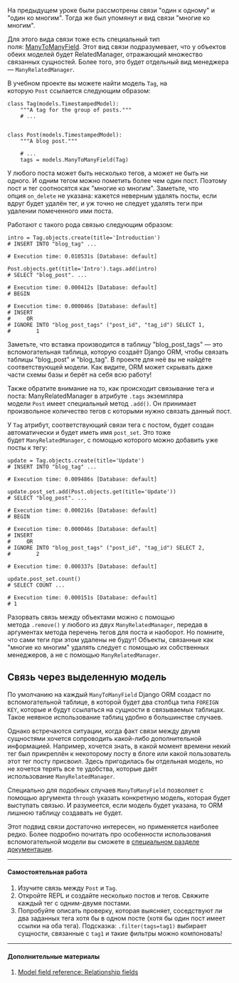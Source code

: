 На предыдущем уроке были рассмотрены связи "один к одному" и "один ко многим". Тогда же был упомянут и вид связи "многие ко многим".

Для этого вида связи тоже есть специальный тип поля: [ManyToManyField](https://docs.djangoproject.com/en/4.1/ref/models/fields/#django.db.models.ManyToManyField). Этот вид связи подразумевает, что у объектов обеих моделей будет RelatedManager, отражающий множество связанных сущностей. Более того, это будет отдельный вид менеджера — `ManyRelatedManager`.

В учебном проекте вы можете найти модель `Tag`, на которую `Post` ссылается следующим образом:

```
class Tag(models.TimestampedModel):
    """A tag for the group of posts."""
    # ...


class Post(models.TimestampedModel):
    """A blog post."""

    # ...
    tags = models.ManyToManyField(Tag)
```

У любого поста может быть несколько тегов, а может не быть ни одного. И одним тегом можно пометить более чем один пост. Поэтому пост и тег соотносятся как "многие ко многим". Заметьте, что опция `on_delete` не указана: кажется неверным удалять посты, если вдруг будет удалён тег, и уж точно не следует удалять теги при удалении помеченного ими поста.

Работают с такого рода связью следующим образом:

```
intro = Tag.objects.create(title='Introduction')
# INSERT INTO "blog_tag" ...

# Execution time: 0.010531s [Database: default]

Post.objects.get(title='Intro').tags.add(intro)
# SELECT "blog_post". ...

# Execution time: 0.000412s [Database: default]
# BEGIN

# Execution time: 0.000046s [Database: default]
# INSERT
#     OR
# IGNORE INTO "blog_post_tags" ("post_id", "tag_id") SELECT 1,
#        1
```

Заметьте, что вставка производится в таблицу "blog_post_tags" — это вспомогательная таблица, которую создаёт Django ORM, чтобы связать таблицы "blog_post" и "blog_tag". В проекте для неё вы не найдёте соответствующей модели. Как видите, ORM может скрывать даже части схемы базы и берёт на себя всю работу!

Также обратите внимание на то, как происходит связывание тега и поста: ManyRelatedManager в атрибуте `.tags` экземпляра модели `Post` имеет специальный метод `.add()`. Он принимает произвольное количество тегов с которыми нужно связать данный пост.

У `Tag` атрибут, соответствующий связи тега с постом, будет создан автоматически и будет иметь имя `post_set`. Это тоже будет `ManyRelatedManager`, с помощью которого можно добавить уже посты к тегу:

```
update = Tag.objects.create(title='Update')
# INSERT INTO "blog_tag" ...

# Execution time: 0.009486s [Database: default]

update.post_set.add(Post.objects.get(title='Update'))
# SELECT "blog_post". ...

# Execution time: 0.000216s [Database: default]
# BEGIN

# Execution time: 0.000046s [Database: default]
# INSERT
#     OR
# IGNORE INTO "blog_post_tags" ("post_id", "tag_id") SELECT 2,
#        2

# Execution time: 0.000337s [Database: default]

update.post_set.count()
# SELECT COUNT ...

# Execution time: 0.000151s [Database: default]
# 1
```

Разорвать связь между объектами можно с помощью метода `.remove()` у любого из двух `ManyRelatedManager`, передав в аргументах метода перечень тегов для поста и наоборот. Но помните, что сами теги при этом удалены не будут! Объекты, связанные как "многие ко многим" удалять следует с помощью их собственных менеджеров, а не с помощью `ManyRelatedManager`.

## Связь через выделенную модель

По умолчанию на каждый `ManyToManyField` Django ORM создаст по вспомогательной таблице, в которой будет два столбца типа `FOREIGN KEY`, которые и будут ссылаться на сущности в связываемых таблицах. Такое неявное использование таблиц удобно в большинстве случаев.

Однако встречаются ситуации, когда факт связи между двумя сущностями хочется сопроводить какой-либо дополнительной информацией. Например, хочется знать, в какой момент времени некий тег был прикреплён к некоторому посту в блоге или какой пользователь этот тег посту присвоил. Здесь пригодилась бы отдельная модель, но не хочется терять все те удобства, которые даёт использование `ManyRelatedManager`.

Специально для подобных случаев `ManyToManyField` позволяет с помощью аргумента `through` указать конкретную модель, которая будет выступать связью. И разумеется, если модель будет указана, то ORM лишнюю таблицу создавать не будет.

Этот подвид связи достаточно интересен, но применяется наиболее редко. Более подробно почитать про особенности использования вспомогательной модели вы сможете в [специальном разделе документации](https://docs.djangoproject.com/en/4.1/topics/db/models/#intermediary-manytomany).

---

#### Самостоятельная работа

1.  Изучите связь между `Post` и `Tag`.
2.  Откройте REPL и создайте несколько постов и тегов. Свяжите каждый тег с одним-двумя постами.
3.  Попробуйте описать проверку, которая выясняет, соседствуют ли два заданных тега хотя бы в одном посте (хотя бы один пост имеет ссылки на оба тега). Подсказка: `.filter(tags=tag1)` выбирает сущности, связанные с `tag1` и такие фильтры можно компоновать!

---

#### Дополнительные материалы

1.  [Model field reference: Relationship fields](https://docs.djangoproject.com/en/4.1/ref/models/fields/#module-django.db.models.fields.relate)